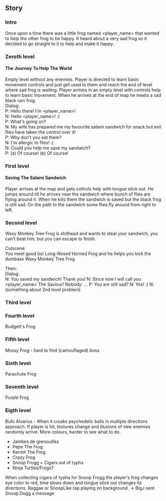 ## Story
### Intro
Once upon a time there was a little frog named <player_name> that wanted to help the other frog to be happy. It heard about a very sad frog so it decided to go straight to it to help and make it happy.

### Zeroth level
#### The Journey To Help The World
Empty level without any enemies. Player is directed to learn basic movement controls and just get used to them and reach the end of level where sad frog is waiting.
Player arrives in an empty level with controls help to learn basic movement. When he arrives at the end of map he meets a sad black rain frog.  
Dialog:  
P: Hello there! I'm <player_name>!  
N: Hello <player_name>! :(  
P: What's going on?  
N: My wife has prepared me my favourite salami sandwich for snack but evil flies have taken the control over it!  
P: Why don't you eat them?  
N: I'm allergic to flies! :(  
N: Could you help me save my sandwich?  
P: (a) Of course! (b) Of course!  

### First level
#### Saving The Salami Sandwich
Player arrives at the map and gets coltrols help with tongue stick out. He jumps around till he arrives near the sandwich where bunch of flies are flying around it. When he kills them the sandwich is saved but the black frog is still sad. On the path to the sandwich some flies fly around from right to left.

### Second level
Waxy Monkey Tree Frog is shithead and wants to steal your sandwich, you can't beat him, but you can escape to finish.

Cutscene  
You meet good boi Long-Nosed Horned Frog and he helps you kick the dumbass Waxy Monkey Tree Frog

Then:  
Dialog:  
N: You saved my sandwich! Thank you!
N: Since now I will call you <player_name> The Saviour!
Nobody: ...
P: You are still sad?
N: Yes! :(
N: (something about 2nd level problem)

### Third level

### Fourth level
Budgett's Frog

### Fifth level
Mossy Frog - hard to find (camouflaged) boss

### Sixth level
Parachute Frog

### Seventh level
Purple Frog

### Eigth level
Bufo Alvarius - When it croaks psychedelic balls in multiple directions approach. If player is hit, textures change and illusions of new enemies randomly arrive. More colours, harder to see what to do.


* Jambes de grenouilles
* Pepe The Frog
* Kermit The Frog
* Crazy Frog
* Snoop Frogg + Cigars out of typha
* Ninja Turtles/Frogs?

When collecting cigars of typha for Snoop Frogg the player's frog changes eye color to red, time slows down and tongue stick out changes its directions. Raggae or SnoopLike rap playing on background. -> BigJ sent Snoop Dogg a message